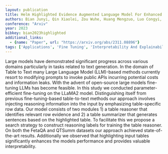 ```yaml
---
layout: publication
title: Helm Highlighted Evidence Augmented Language Model For Enhanced Table-to-text Generation
authors: Bian Junyi, Qin Xiaolei, Zou Wuhe, Huang Mengzuo, Luo Congyi, Zhang Ke, Zhang Weidong
conference: "Arxiv"
year: 2023
bibkey: bian2023highlighted
additional_links:
  - {name: "Paper", url: "https://arxiv.org/abs/2311.08896"}
tags: ['Applications', 'Fine Tuning', 'Interpretability And Explainability', 'Language Modeling', 'Pretraining Methods', 'Prompting', 'Reinforcement Learning', 'Tools', 'Training Techniques']
---
```

Large models have demonstrated significant progress across various domains particularly in tasks related to text generation. In the domain of Table to Text many Large Language Model (LLM)-based methods currently resort to modifying prompts to invoke public APIs incurring potential costs and information leaks. With the advent of open-source large models fine-tuning LLMs has become feasible. In this study we conducted parameter-efficient fine-tuning on the LLaMA2 model. Distinguishing itself from previous fine-tuning-based table-to-text methods our approach involves injecting reasoning information into the input by emphasizing table-specific row data. Our model consists of two modules 1) a table reasoner that identifies relevant row evidence and 2) a table summarizer that generates sentences based on the highlighted table. To facilitate this we propose a search strategy to construct reasoning labels for training the table reasoner. On both the FetaQA and QTSumm datasets our approach achieved state-of-the-art results. Additionally we observed that highlighting input tables significantly enhances the models performance and provides valuable interpretability.
